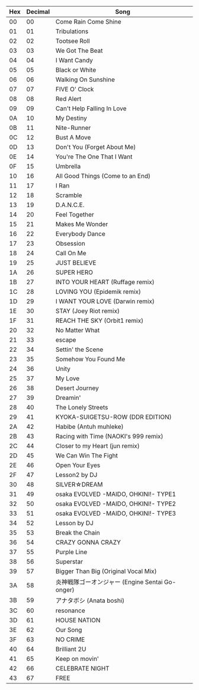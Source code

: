 Hex	|	Decimal	|	Song	|
-----	|	-----	|	-----	|
00  	|	00	|	Come Rain Come Shine	|
01  	|	01	|	Tribulations	|
02  	|	02	|	Tootsee Roll	|
03  	|	03	|	We Got The Beat	|
04  	|	04	|	I Want Candy	|
05  	|	05	| Black or White  |
06  	|	06	| Walking On Sunshine  |
07  	|	07	| FIVE O' Clock  |
08  	|	08	| Red Alert  |
09  	|	09	| Can't Help Falling In Love  |
0A  	|	10	| My Destiny  |
0B  	|	11	| Nite-Runner  |
0C  	|	12	| Bust A Move  |
0D  	|	13	| Don't You (Forget About Me)  |
0E  	|	14	| You're The One That I Want  |
0F  	|	15	| Umbrella  |
10  	|	16	| All Good Things (Come to an End)  |
11  	|	17	| I Ran  |
12  	|	18	| Scramble  |
13  	|	19	| D.A.N.C.E.  |
14  	|	20	| Feel Together  |
15  	|	21	| Makes Me Wonder  |
16  	|	22	| Everybody Dance  |
17  	|	23	| Obsession  |
18  	|	24	| Call On Me  |
19  	|	25	| JUST BELIEVE  |
1A  	|	26	| SUPER HERO  |
1B  	|	27	| INTO YOUR HEART (Ruffage remix)  |
1C  	|	28	| LOVING YOU (Epidemik remix)  |
1D  	|	29	| I WANT YOUR LOVE (Darwin remix)  |
1E  	|	30	| STAY (Joey Riot remix)  |
1F  	|	31	| REACH THE SKY (Orbit1 remix)  |
20  	|	32	| No Matter What  |
21  	|	33	| escape  |
22  	|	34	| Settin' the Scene  |
23  	|	35	| Somehow You Found Me  |
24  	|	36	| Unity  |
25  	|	37	| My Love  |
26  	|	38	| Desert Journey  |
27  	|	39	| Dreamin'  |
28  	|	40	| The Lonely Streets  |
29  	|	41	| KYOKA-SUIGETSU-ROW (DDR EDITION)  |
2A  	|	42	| Habibe (Antuh muhleke)  |
2B  	|	43	| Racing with Time (NAOKI's 999 remix)  |
2C  	|	44	| Closer to my Heart (jun remix)  |
2D  	|	45	| We Can Win The Fight  |
2E  	|	46	| Open Your Eyes  |
2F  	|	47	| Lesson2 by DJ  |
30  	|	48	| SILVER☆DREAM  |
31  	|	49	| osaka EVOLVED -MAIDO, OHKINI!- TYPE1  |
32  	|	50	| osaka EVOLVED -MAIDO, OHKINI!- TYPE2  |
33  	|	51	| osaka EVOLVED -MAIDO, OHKINI!- TYPE3  |
34  	|	52	| Lesson by DJ  |
35  	|	53	| Break the Chain  |
36  	|	54	| CRAZY GONNA CRAZY  |
37  	|	55	| Purple Line  |
38  	|	56	| Superstar  |
39  	|	57	| Bigger Than Big (Original Vocal Mix)  |
3A  	|	58	| 炎神戦隊ゴーオンジャー (Engine Sentai Go-onger)  |
3B  	|	59	| アナタボシ (Anata boshi)  |
3C  	|	60	| resonance  |
3D  	|	61	| HOUSE NATION  |
3E  	|	62	| Our Song  |
3F  	|	63	| NO CRIME  |
40  	|	64	| Brilliant 2U  |
41  	|	65	| Keep on movin'  |
42  	|	66	| CELEBRATE NIGHT  |
43  	|	67	| FREE  |
